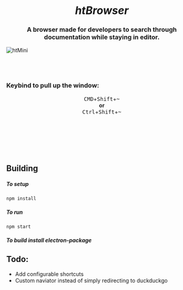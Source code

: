 <h1 align="center"><em> htBrowser </em></h1>


<h3 align="center"> A browser made for developers to search through documentation while staying in editor. </h3>

![htMini](https://user-images.githubusercontent.com/57838468/118494391-ba383300-b73f-11eb-8649-4b8792a186b8.gif)
<br/>
<br/>
<br/>
<br/>
### Keybind to pull up the window:

<p align="center">
<kbd>CMD</kbd>+<kbd>Shift</kbd>+<kbd>~</kbd> <br/>
  <strong>or</strong> <br/>
<kbd>Ctrl</kbd>+<kbd>Shift</kbd>+<kbd>~</kbd>
</p>
<br/>
<br/>
<br/>
<br/>
<br/>

## Building
##### To setup
```
npm install
```

##### To run
```
npm start
```
##### To build install electron-package



## Todo: 
 - Add configurable shortcuts
 - Custom naviator instead of simply redirecting to duckduckgo

